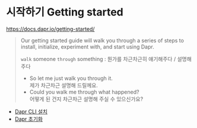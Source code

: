 # 시작하기 Getting started
https://docs.dapr.io/getting-started/

> Our getting started guide will walk you through a series of steps to install, initialize, experiment with, and start using Dapr.
>
> `walk` someone `through` something : 뭔가를 차근차근히 얘기해주다 / 설명해주다
> - So let me just walk you through it.  
>   제가 차근차근 설명해 드릴께요.
> - Could you walk me through what happened?  
>   어떻게 된 건지 차근차근 설명해 주실 수 있으신가요?

- [Dapr CLI 설치](./Ch01_InstallDaprCli/)
- [Dapr 초기화](./Ch02_InitializeDapr/)